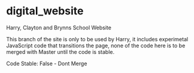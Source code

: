 # digital_website
Harry, Clayton and Brynns School Website

This branch of the site is only to be used by Harry, it includes experimetal JavaScript code that transitions the page, none of the code here is to be merged with Master until the code is stable.

Code Stable: False - Dont Merge